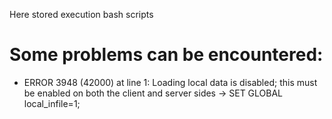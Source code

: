 Here stored execution bash scripts

# Some problems can be encountered:
- ERROR 3948 (42000) at line 1: Loading local data is disabled; this must be enabled on both the client and server sides
-> SET GLOBAL local_infile=1;
